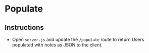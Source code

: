 # Populate

## Instructions

* Open `server.js` and update the `/populate` route to return Users populated with notes as JSON to the client.
